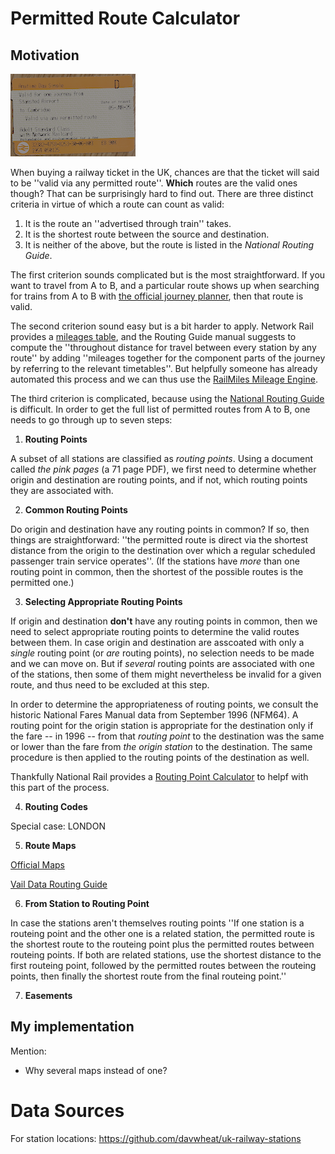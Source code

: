 # Permitted Route Calculator

## Motivation

<img src="assets/ticket.png" alt="A railway ticket" width="200"/>


When buying a railway ticket in the UK, chances are that the ticket will said to be ''valid via any permitted route''. **Which** routes are the valid ones though? That can be surprisingly hard to find out. There are three distinct criteria in virtue of which a route can count as valid:

1. It is the route an ''advertised through train'' takes.
2. It is the shortest route between the source and destination.
3. It is neither of the above, but the route is listed in the *National Routing Guide*.

The first criterion sounds complicated but is the most straightforward. If you want to travel from A to B, and a particular route shows up when searching for trains from A to B with [the official journey planner](https://www.nationalrail.co.uk/), then that route is valid.

The second criterion sound easy but is a bit harder to apply. Network Rail provides a [mileages table](https://www.networkrail.co.uk/running-the-railway/the-timetable/electronic-national-rail-timetable/), and the Routing Guide manual suggests to compute the ''throughout distance for travel between every station by any route'' by adding ''mileages together for the component parts of the journey by referring to the relevant timetables''. But helpfully someone has already automated this process and we can thus use the [RailMiles Mileage Engine](https://my.railmiles.me/mileage-engine/).

The third criterion is complicated, because using the [National Routing Guide](https://www.nationalrail.co.uk/travel-information/routeing-guide/) is difficult. In order to get the full list of permitted routes from A to B, one needs to go through up to seven steps:

1. **Routing Points**

A subset of all stations are classified as *routing points*. Using a document called *the pink pages* (a 71 page PDF), we first need to determine whether origin and destination are routing points, and if not, which routing points they are associated with.

2. **Common Routing Points**

Do origin and destination have any routing points in common? If so, then things are straightforward: ''the permitted route is direct via the shortest distance from the origin to the destination over which a regular scheduled passenger train service operates''. (If the stations have *more* than one routing point in common, then the shortest of the possible routes is the permitted one.)

3. **Selecting Appropriate Routing Points**

If origin and destination **don't** have any routing points in common, then we need to select appropriate routing points to determine the valid routes between them. In case origin and destination are asscoated with only a *single* routing point (or *are* routing points), no selection needs to be made and we can move on. But if *several* routing points are associated with one of the stations, then some of them might nevertheless be invalid for a given route, and thus need to be excluded at this step.

In order to determine the appropriateness of routing points, we consult the historic National Fares Manual data from September 1996 (NFM64). A routing point for the origin station is appropriate for the destination only if the fare -- in 1996 -- from that *routing point* to the destination was the same or lower than the fare from *the origin station* to the destination. The same procedure is then applied to the routing points of the destination as well.

Thankfully National Rail provides a [Routing Point Calculator](https://rgpp.iblocks.co.uk/routeing-point-calculator) to helpf with this part of the process.

4. **Routing Codes**

Special case: LONDON


5. **Route Maps**

[Official Maps](https://rgpp.iblocks.co.uk/maps)

[Vail Data Routing Guide](https://vaildata.uk/routeing?map=)


6. **From Station to Routing Point**

In case the stations aren't themselves routing points
''If one station is a routeing point and the other one is a related station, the permitted route is the
shortest route to the routeing point plus the permitted routes between routeing points.
If both are related stations, use the shortest distance to the first routeing point, followed by the
permitted routes between the routeing points, then finally the shortest route from the final
routeing point.''

7. **Easements**

## My implementation

Mention:

- Why several maps instead of one?

# Data Sources

For station locations: https://github.com/davwheat/uk-railway-stations


